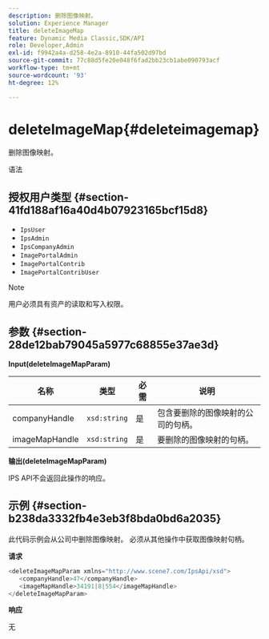 ```yaml
---
description: 删除图像映射。
solution: Experience Manager
title: deleteImageMap
feature: Dynamic Media Classic,SDK/API
role: Developer,Admin
exl-id: f9942a4a-d258-4e2a-8910-44fa502d97bd
source-git-commit: 77c88d5fe20e048f6fad2bb23cb1abe090793acf
workflow-type: tm+mt
source-wordcount: '93'
ht-degree: 12%

---
```


# deleteImageMap{#deleteimagemap}

删除图像映射。

语法

## 授权用户类型 {#section-41fd188af16a40d4b07923165bcf15d8}

* `IpsUser`
* `IpsAdmin`
* `IpsCompanyAdmin`
* `ImagePortalAdmin`
* `ImagePortalContrib`
* `ImagePortalContribUser`

>[!NOTE]
>
>用户必须具有资产的读取和写入权限。

## 参数 {#section-28de12bab79045a5977c68855e37ae3d}

**Input(deleteImageMapParam)**

| 名称 | 类型 | 必需 | 说明 |
|---|---|---|---|
| companyHandle | `xsd:string` | 是 | 包含要删除的图像映射的公司的句柄。 |
| imageMapHandle | `xsd:string` | 是 | 要删除的图像映射的句柄。 |

**输出(deleteImageMapParam)**

IPS API不会返回此操作的响应。

## 示例 {#section-b238da3332fb4e3eb3f8bda0bd6a2035}

此代码示例会从公司中删除图像映射。 必须从其他操作中获取图像映射句柄。

**请求**

```java
<deleteImageMapParam xmlns="http://www.scene7.com/IpsApi/xsd">
   <companyHandle>47</companyHandle>
   <imageMapHandle>34191|8|554</imageMapHandle>
</deleteImageMapParam>
```

**响应**

无
